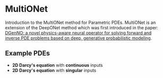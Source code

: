 # MultiONet
Introduction to the MultiONet method for Parametric PDEs. MultiONet is an extension of the DeepONet method which was first introduced in the paper: [DGenNO: a novel physics-aware neural operator for solving forward and inverse PDE problems based on deep, generative probabilistic modeling](https://www.sciencedirect.com/science/article/pii/S0021999125004206).

## Example PDEs
- **2D Darcy's equation** with **continuous** inputs
- **2D Darcy's equation** with **singular** inputs

